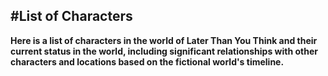 #List of Characters
---

**Here is a list of characters in the world of Later Than You Think and their current status in the world, including significant relationships with other characters and locations based on the fictional world's timeline.**